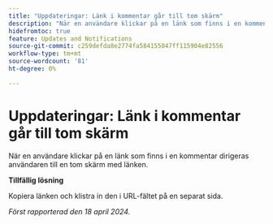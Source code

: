 ```yaml
---
title: "Uppdateringar: Länk i kommentar går till tom skärm"
description: "När en användare klickar på en länk som finns i en kommentar dirigeras användaren till en tom skärm med länken. Det finns en lösning."
hidefromtoc: true
feature: Updates and Notifications
source-git-commit: c259defda8e2774fa584155047ff115904e82556
workflow-type: tm+mt
source-wordcount: '81'
ht-degree: 0%

---
```



# Uppdateringar: Länk i kommentar går till tom skärm

När en användare klickar på en länk som finns i en kommentar dirigeras användaren till en tom skärm med länken.

**Tillfällig lösning**

Kopiera länken och klistra in den i URL-fältet på en separat sida.

_Först rapporterad den 18 april 2024._

